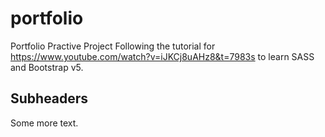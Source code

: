 # portfolio
Portfolio Practive Project
Following the tutorial for https://www.youtube.com/watch?v=iJKCj8uAHz8&t=7983s to learn SASS and Bootstrap v5.

## Subheaders
Some more text.
